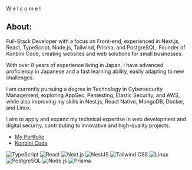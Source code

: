 W e l c o m e !

## About:
Full-Stack Developer with a focus on Front-end, experienced in Next.js, React, TypeScript, Node.js, Tailwind, Prisma, and PostgreSQL. Founder of Konbini Code, creating websites and web solutions for small businesses.

With over 8 years of experience living in Japan, I have advanced proficiency in Japanese and a fast learning ability, easily adapting to new challenges.

I am currently pursuing a degree in Technology in Cybersecurity Management, exploring AppSec, Pentesting, Elastic Security, and AWS, while also improving my skills in Nest.js, React Native, MongoDB, Docker, and Linux.

I aim to apply and expand my technical expertise in web development and digital security, contributing to innovative and high-quality projects.

- [My Portfolio](https://fernandohiroshi.com)
- [Konbini Code](https://konbinicode.com/en)
  
![TypeScript](https://img.shields.io/badge/TypeScript-3178C6?style=for-the-badge&logo=typescript&logoColor=white)
![React](https://img.shields.io/badge/React-61DAFB?style=for-the-badge&logo=react&logoColor=black)
![Next.js](https://img.shields.io/badge/Next.js-000000?style=for-the-badge&logo=nextdotjs&logoColor=white)
![NestJS](https://img.shields.io/badge/NestJS-E0234E?style=for-the-badge&logo=nestjs&logoColor=white)
![Tailwind CSS](https://img.shields.io/badge/Tailwind_CSS-38B2AC?style=for-the-badge&logo=tailwindcss&logoColor=white)
![Linux](https://img.shields.io/badge/Linux-FCC624?style=for-the-badge&logo=linux&logoColor=black)
![PostgreSQL](https://img.shields.io/badge/PostgreSQL-336791?style=for-the-badge&logo=postgresql&logoColor=white)
![Node.js](https://img.shields.io/badge/Node.js-339933?style=for-the-badge&logo=node.js&logoColor=white)
![Prisma](https://img.shields.io/badge/Prisma-2D3748?style=for-the-badge&logo=prisma&logoColor=white)








